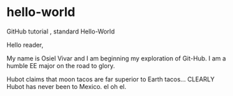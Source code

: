 # hello-world
GitHub tutorial , standard Hello-World

Hello reader,

My name is Osiel Vivar and I am beginning my exploration of Git-Hub. 
I am a humble EE major on the road to glory. 

Hubot claims that moon tacos are far superior to Earth tacos...
CLEARLY Hubot has never been to Mexico. el oh el. 
